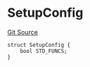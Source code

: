 # SetupConfig
[Git Source](https://github.com/metacontract/mc/blob/20ed737f21a46d89afffe1322a75b1ecfcacff9a/src/devkit/system/Config.sol)


```solidity
struct SetupConfig {
    bool STD_FUNCS;
}
```

